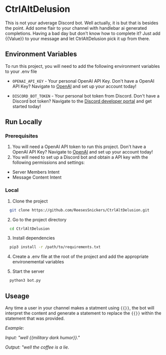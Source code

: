 # CtrlAltDelusion

This is not your adverage Discord bot. Well actually, it is but that is besides the point. Add some flair to your channel with handlebar ai generated completions. Having a bad day but don't know how to complete it? Just add {{Value}} to your message and let CtrlAltDelusion pick it up from there.

## Environment Variables

To run this project, you will need to add the following environment variables to your .env file

- `OPENAI_API_KEY` - Your personal OpenAI API Key. Don't have a OpenAI API Key? Navigate to [OpenAI](https://platform.openai.com/) and set up your account today!

- `DISCORD_BOT_TOKEN` - Your personal bot token from Discord. Don't have a Discord bot token? Navigate to the [Discord developer portal](https://discord.com/developers) and get started today!

## Run Locally

### Prerequisites

1. You will need a OpenAI API token to run this project. Don't have a OpenAI API Key? Navigate to [OpenAI](https://platform.openai.com/) and set up your account today!
2. You will need to set up a Discord bot and obtain a API key with the following permissions and settings:

- Server Members Intent
- Message Content Intent

### Local

1. Clone the project

```bash
  git clone https://github.com/ReesesSnickers/CtrlAltDelusion.git
```

2. Go to the project directory

```bash
  cd CtrlAltDelusion
```

3. Install dependencies

```bash
  pip3 install -r /path/to/requirements.txt
```

4. Create a .env file at the root of the project and add the appropriate environemental variables

5. Start the server

```bash
  python3 bot.py
```

## Useage

Any time a user in your channel makes a statment using `{{}}`, the bot will interpret the content and generate a statement to replace the `{{}}` within the statement that was provided.

_Example_:

_Input: "well {{military dark humor}}."_

_Output: "well the coffee is a lie._
